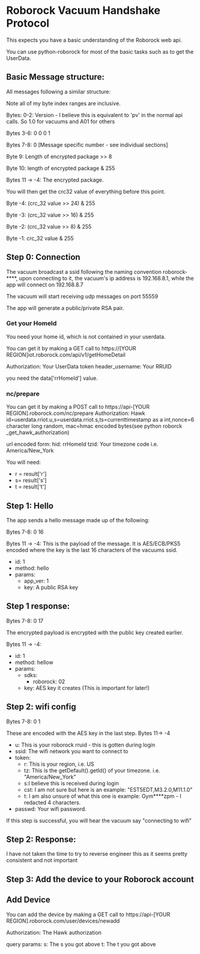 # Roborock Vacuum Handshake Protocol

This expects you have a basic understanding of the Roborock web api.

You can use python-roborock for most of the basic tasks such as to get the UserData.

## Basic Message structure:

All messages following a similar structure:

Note all of my byte index ranges are inclusive.


Bytes: 0-2: Version - I believe this is equivalent to 'pv' in the normal api calls. So 1.0 for vacuums and A01 for others

Bytes 3-6: 0 0 0 1

Bytes 7-8: 0 [Message specific number - see individual sections]

Byte 9: Length of encrypted package >> 8

Byte 10: length of encrypted package & 255

Bytes 11 -> -4: The encrypted package.

You will then get the crc32 value of everything before this point.

Byte -4: (crc_32 value >> 24) & 255

Byte -3: (crc_32 value >> 16) & 255

Byte -2: (crc_32 value >> 8) & 255

Byte -1: crc_32 value & 255

## Step 0: Connection
The vacuum broadcast a ssid following the naming convention roborock-****, upon connecting to it, the vacuum's ip 
address is 192.168.8.1, while the app will connect on 192.168.8.7

The vacuum will start receiving udp messages on port 55559

The app will generate a public/private RSA pair.

### Get your HomeId
You need your home id, which is not contained in your userdata.

You can get it by making a GET call to https://[YOUR REGION]iot.roborock.com/api/v1/getHomeDetail

Authorization: Your UserData token
header_username: Your RRUID

you need the data['rrHomeId'] value.


### nc/prepare

You can get it by making a POST call to https://api-[YOUR REGION].roborock.com/nc/prepare
Authorization:
Hawk id=userdata.rriot.u,s=userdata.rriot.s,ts=currenttimestamp as a int,nonce=6 character long random, mac=hmac encoded bytes(see python roborck _get_hawk_authorization)

url encoded form:
hid: rrHomeId
tzid: Your timezone code i.e. America/New_York

You will need:
- r = result['r']
- s= result['s']
- t = result['t']


## Step 1: Hello
The app sends a hello message made up of the following:

Bytes 7-8: 0 16

Bytes 11 -> -4:  This is the payload of the message. It is AES/ECB/PKS5 encoded where the key is the last 16 characters 
of the vacuums ssid.
- id: 1
- method: hello
- params:
  - app_ver: 1
  - key: A public RSA key

## Step 1 response:  

Bytes 7-8: 0 17

The encrypted payload is encrypted with the public key created earlier.

Bytes 11 -> -4:
 - id: 1
 - method: hellow
 - params: 
   - sdks: 
     - roborock: 02
   - key: AES key it creates (This is important for later!)

## Step 2: wifi config

Bytes 7-8: 0 1

These are encoded with the AES key in the last step.
Bytes 11-> -4
- u: This is your roborock rruid - this is gotten during login
- ssid: The wifi network you want to connect to
- token: 
  - r: This is your region, i.e. US
  - tz: This is the getDefault().getId() of your timezone. i.e. "America/New_York"
  - s:I believe this is received during login
  - cst: I am not sure but here is an example: "EST5EDT,M3.2.0,M11.1.0"
  - t: I am also unsure of what this one is example: Gym****zpm - I redacted 4 characters.
- passwd: Your wifi password.

If this step is successful, you will hear the vacuum say "connecting to wifi"

## Step 2: Response:

I have not taken the time to try to reverse engineer this as it seems pretty consistent and not important

## Step 3: Add the device to your Roborock account


## Add Device

You can add the device by making a GET call to https://api-[YOUR REGION].roborock.com/user/devices/newadd

Authorization: The Hawk authorization

query params:
s: The s you got above
t: The t you got above